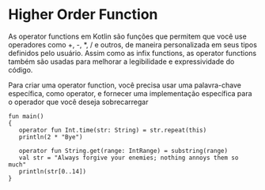 # Higher Order Function
As operator functions em Kotlin são funções que permitem que você use operadores como +, -, *, / e outros, 
de maneira personalizada em seus tipos definidos pelo usuário. Assim como as infix functions, as operator functions também 
são usadas para melhorar a legibilidade e expressividade do código.

Para criar uma operator function, você precisa usar uma palavra-chave específica, como operator, e fornecer uma 
implementação específica para o operador que você deseja sobrecarregar

    fun main()
    {
       operator fun Int.time(str: String) = str.repeat(this)
       println(2 * "Bye")
    
       operator fun String.get(range: IntRange) = substring(range)
       val str = "Always forgive your enemies; nothing annoys them so much"
       println(str[0..14])
    }
